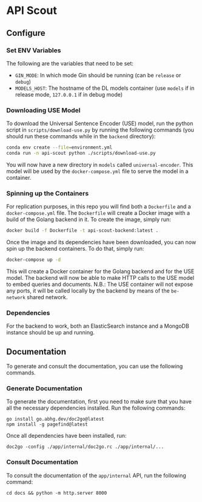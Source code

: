 # API Scout
## Configure

### Set ENV Variables

The following are the variables that need to be set:

- `GIN_MODE`: In which mode Gin should be running (can be `release` or `debug`)
- `MODELS_HOST`: The hostname of the DL models container (use `models` if in release mode, `127.0.0.1` if in debug mode)

### Downloading USE Model

To download the Universal Sentence Encoder (USE) model, run the python script in `scripts/download-use.py` by running the following commands (you should run these commands while in the `backend` directory):

```bash
conda env create --file=environment.yml
conda run -n api-scout python ./scripts/download-use.py
```

You will now have a new directory in `models` called `universal-encoder`. This model will be used by the `docker-compose.yml` file to serve the model in a container.

### Spinning up the Containers

For replication purposes, in this repo you will find both a `Dockerfile` and a `docker-compose.yml` file. The `Dockerfile` will create a Docker image with a build of the Golang backend in it. To create the image, simply run:

```bash
docker build -f Dockerfile -t api-scout-backend:latest .
```

Once the image and its dependencies have been downloaded, you can now spin up the backend containers. To do that, simply run:

```bash
docker-compose up -d
```

This will create a Docker container for the Golang backend and for the USE model. The backend will now be able to make HTTP calls to the USE model to embed queries and documents. N.B.: The USE container will not expose any ports, it will be called locally by the backend by means of the `be-network` shared network.

### Dependencies

For the backend to work, both an ElasticSearch instance and a MongoDB instance should be up and running.

## Documentation

To generate and consult the documentation, you can use the following commands.

### Generate Documentation

To generate the documentation, first you need to make sure that you have all the necessary dependencies installed. Run the following commands:

```shell
go install go.abhg.dev/doc2go@latest
npm install -g pagefind@latest
```

Once all dependencies have been installed, run:

```shell
doc2go -config ./app/internal/doc2go.rc ./app/internal/...
```

### Consult Documentation

To consult the documentation of the `app/internal` API, run the following command:

```shell
cd docs && python -m http.server 8000
```
